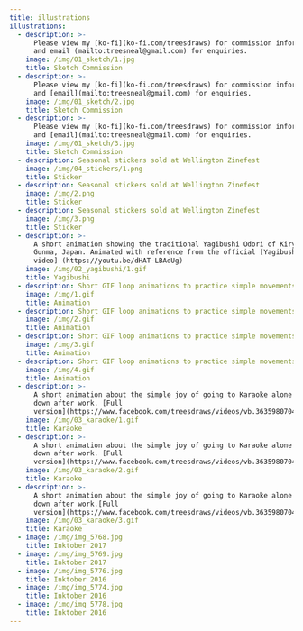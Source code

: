 ```yaml
---
title: illustrations
illustrations:
  - description: >-
      Please view my [ko-fi](ko-fi.com/treesdraws) for commission information
      and email (mailto:treesneal@gmail.com) for enquiries.
    image: /img/01_sketch/1.jpg
    title: Sketch Commission
  - description: >-
      Please view my [ko-fi](ko-fi.com/treesdraws) for commission information
      and [email](mailto:treesneal@gmail.com) for enquiries.
    image: /img/01_sketch/2.jpg
    title: Sketch Commission
  - description: >-
      Please view my [ko-fi](ko-fi.com/treesdraws) for commission information
      and [email](mailto:treesneal@gmail.com) for enquiries.
    image: /img/01_sketch/3.jpg
    title: Sketch Commission
  - description: Seasonal stickers sold at Wellington Zinefest
    image: /img/04_stickers/1.png
    title: Sticker
  - description: Seasonal stickers sold at Wellington Zinefest
    image: /img/2.png
    title: Sticker
  - description: Seasonal stickers sold at Wellington Zinefest
    image: /img/3.png
    title: Sticker
  - description: >-
      A short animation showing the traditional Yagibushi Odori of Kiryu City,
      Gunma, Japan. Animated with reference from the official [Yagibushi Odori
      video] (https://youtu.be/dHAT-LBAdUg)
    image: /img/02_yagibushi/1.gif
    title: Yagibushi
  - description: Short GIF loop animations to practice simple movements
    image: /img/1.gif
    title: Animation
  - description: Short GIF loop animations to practice simple movements
    image: /img/2.gif
    title: Animation
  - description: Short GIF loop animations to practice simple movements
    image: /img/3.gif
    title: Animation
  - description: Short GIF loop animations to practice simple movements
    image: /img/4.gif
    title: Animation
  - description: >-
      A short animation about the simple joy of going to Karaoke alone to wind
      down after work. [Full
      version](https://www.facebook.com/treesdraws/videos/vb.363598070467578/945385932288786/?type=2&theater&notif_t=page_post_reaction&notif_id=1527240913458186)
    image: /img/03_karaoke/1.gif
    title: Karaoke
  - description: >-
      A short animation about the simple joy of going to Karaoke alone to wind
      down after work. [Full
      version](https://www.facebook.com/treesdraws/videos/vb.363598070467578/945385932288786/?type=2&theater&notif_t=page_post_reaction&notif_id=1527240913458186)
    image: /img/03_karaoke/2.gif
    title: Karaoke
  - description: >-
      A short animation about the simple joy of going to Karaoke alone to wind
      down after work.[Full
      version](https://www.facebook.com/treesdraws/videos/vb.363598070467578/945385932288786/?type=2&theater&notif_t=page_post_reaction&notif_id=1527240913458186)
    image: /img/03_karaoke/3.gif
    title: Karaoke
  - image: /img/img_5768.jpg
    title: Inktober 2017
  - image: /img/img_5769.jpg
    title: Inktober 2017
  - image: /img/img_5776.jpg
    title: Inktober 2016
  - image: /img/img_5774.jpg
    title: Inktober 2016
  - image: /img/img_5778.jpg
    title: Inktober 2016
---
```


